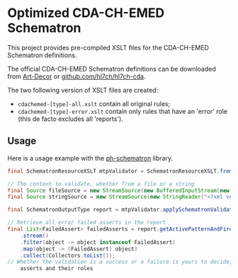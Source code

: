 # Optimized CDA-CH-EMED Schematron

This project provides pre-compiled XSLT files for the CDA-CH-EMED Schematron definitions.

The official CDA-CH-EMED Schematron definitions can be downloaded from
[Art-Decor](http://ehealthsuisse.art-decor.org/index.php?prefix=cdachemed-) or
[github.com/hl7ch/hl7ch-cda](https://github.com/hl7ch/hl7ch-cda/tree/master/schematrons/eHealthSuisse/eMedikation).

The two following version of XSLT files are created:
- `cdachemed-[type]-all.xslt` contain all original rules;
- `cdachemed-[type]-error.xslt` contain only rules that have an 'error' role (this de facto excludes all 'reports').

## Usage

Here is a usage example with the [ph-schematron](https://github.com/phax/ph-schematron) library.
```java
final SchematronResourceXSLT mtpValidator = SchematronResourceXSLT.fromFile("cdachemed-MTP-all.xslt");

// The content to validate, whether from a file or a string
final Source fileSource = new StreamSource(new BufferedInputStream(new FileInputStream(new File("mtp.xml"))));
final Source stringSource = new StreamSource(new StringReader("<?xml version="1.0" encoding="utf-8"?>"));

final SchematronOutputType report = mtpValidator.applySchematronValidationToSVRL(fileSource);

// Retrieve all error failed asserts in the report
final List<FailedAssert> failedAsserts = report.getActivePatternAndFiredRuleAndFailedAssert()
    .stream()
    .filter(object -> object instanceof FailedAssert)
    .map(object -> (FailedAssert) object)
    .collect(Collectors.toList());
// Whether the validation is a success or a failure is yours to decide, depending on triggered reports, failed
    asserts and their roles
```
